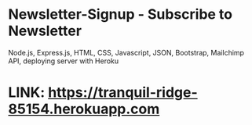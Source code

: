 # Newsletter-Signup - Subscribe to Newsletter
Node.js, Express.js, HTML, CSS, Javascript, JSON, Bootstrap, Mailchimp API, deploying server with Heroku
# LINK: https://tranquil-ridge-85154.herokuapp.com
